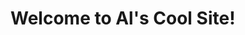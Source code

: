 <!DOCTYPE HTML>
<html lang="en">
<head>
<meta charset=UTF-8>
</head>
<body>
<h1>Welcome to Al's Cool Site!</h1>    
</body>
</html>
